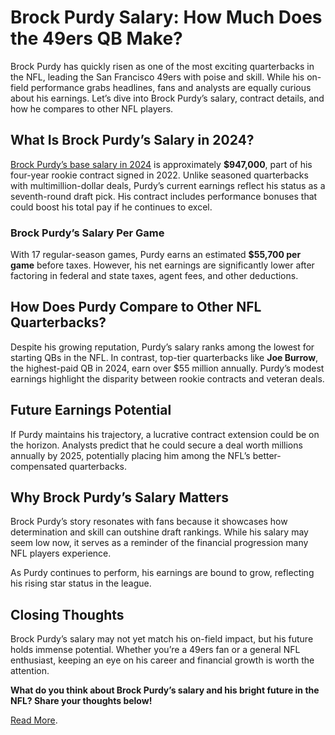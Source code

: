 # **Brock Purdy Salary: How Much Does the 49ers QB Make?**

Brock Purdy has quickly risen as one of the most exciting quarterbacks in the NFL, leading the San Francisco 49ers with poise and skill. While his on-field performance grabs headlines, fans and analysts are equally curious about his earnings. Let’s dive into Brock Purdy’s salary, contract details, and how he compares to other NFL players.


## **What Is Brock Purdy’s Salary in 2024?**  
[Brock Purdy’s base salary in 2024](https://www.digicalcy.com/2025/01/brock-purdy-salary-net-worth-career-predictions.html) is approximately **$947,000**, part of his four-year rookie contract signed in 2022. Unlike seasoned quarterbacks with multimillion-dollar deals, Purdy’s current earnings reflect his status as a seventh-round draft pick. His contract includes performance bonuses that could boost his total pay if he continues to excel.

### **Brock Purdy’s Salary Per Game**  
With 17 regular-season games, Purdy earns an estimated **$55,700 per game** before taxes. However, his net earnings are significantly lower after factoring in federal and state taxes, agent fees, and other deductions.


## **How Does Purdy Compare to Other NFL Quarterbacks?**  
Despite his growing reputation, Purdy’s salary ranks among the lowest for starting QBs in the NFL. In contrast, top-tier quarterbacks like **Joe Burrow**, the highest-paid QB in 2024, earn over $55 million annually. Purdy’s modest earnings highlight the disparity between rookie contracts and veteran deals.  


## **Future Earnings Potential**  
If Purdy maintains his trajectory, a lucrative contract extension could be on the horizon. Analysts predict that he could secure a deal worth millions annually by 2025, potentially placing him among the NFL’s better-compensated quarterbacks.


## **Why Brock Purdy’s Salary Matters**  
Brock Purdy’s story resonates with fans because it showcases how determination and skill can outshine draft rankings. While his salary may seem low now, it serves as a reminder of the financial progression many NFL players experience.  

As Purdy continues to perform, his earnings are bound to grow, reflecting his rising star status in the league.


## **Closing Thoughts**  
Brock Purdy’s salary may not yet match his on-field impact, but his future holds immense potential. Whether you’re a 49ers fan or a general NFL enthusiast, keeping an eye on his career and financial growth is worth the attention.

**What do you think about Brock Purdy’s salary and his bright future in the NFL? Share your thoughts below!**

[Read More](https://www.digicalcy.com/2025/01/brock-purdy-salary-net-worth-career-predictions.html).
